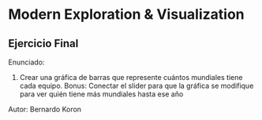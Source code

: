 # Modern Exploration &amp; Visualization

## Ejercicio Final
Enunciado:
1. Crear una gráfica de barras que represente cuántos mundiales
tiene cada equipo.
Bonus: Conectar el slider para que la gráfica se modifique para ver
quién tiene más mundiales hasta ese año

Autor: Bernardo Koron
